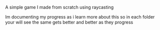 A simple game I made from scratch using raycasting

Im documenting my progress as i learn more about this so in each folder your will see the same gets better and better as they progress
